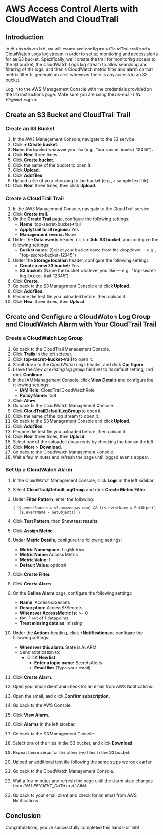 # AWS Access Control Alerts with CloudWatch and CloudTrail

## Introduction

In this hands-on lab, we will create and configure a CloudTrail trail and a CloudWatch Logs log stream in order to set up monitoring and access alerts for an S3 bucket. Specifically, we'll create the trail for monitoring access to the S3 bucket, the CloudWatch Logs log stream to allow searching and filtering of the logs, and then a CloudWatch metric filter and alarm on that metric filter to generate an alert whenever there is any access to an S3 bucket.

Log in to the AWS Management Console with the credentials provided on the lab instructions page. Make sure you are using the *us-east-1 (N. Virginia)* region.

## Create an S3 Bucket and CloudTrail Trail

### Create an S3 Bucket

1. In the AWS Management Console, navigate to the S3 service.
2. Click **+ Create bucket**.
3. Name the bucket whatever you like (e.g., "top-secret-bucket-12345").
4. Click **Next** three times.
5. Click **Create bucket**.
6. Click the name of the bucket to open it.
7. Click **Upload**.
8. Click **Add files**.
9. Upload a file of your choosing to the bucket (e.g., a sample text file).
10. Click **Next** three times, then click **Upload**.

### Create a CloudTrail Trail

1. In the AWS Management Console, navigate to the CloudTrail service.
2. Click **Create trail**.
3. On the **Create Trail** page, configure the following settings:
   - **Name:** top-secret-bucket-trail
   - **Apply trail to all regions:** Yes
   - **Management events:** None
4. Under the **Data events** header, click **+ Add S3 bucket**, and configure the following settings:
   - **Bucket name:** (Select your bucket name from the dropdown — e.g., "top-secret-bucket-12345")
5. Under the **Storage location** header, configure the following settings:
   - **Create a new S3 bucket:** Yes
   - **S3 bucket:** (Name the bucket whatever you like — e.g., "top-secret-log-bucket-trail-12345")
6. Click **Create**.
7. Go back to the S3 Management Console and click **Upload**.
8. Click **Add files**.
9. Rename the test file you uploaded before, then upload it.
10. Click **Next** three times, then **Upload**.

## Create and Configure a CloudWatch Log Group and CloudWatch Alarm with Your CloudTrail Trail

### Create a CloudWatch Log Group

1. Go back to the CloudTrail Management Console.
2. Click **Trails** in the left sidebar.
3. Click **top-secret-bucket-trail** to open it.
4. Scroll down to the *CloudWatch Logs* header, and click **Configure**.
5. Leave the *New or existing log group* field set to its default setting, and click **Continue**.
6. In the IAM Management Console, click **View Details** and configure the following settings:
   - **IAM Role:** CloudTrailCloudWatchRole
   - **Policy Name:** root
7. Click **Allow**.
8. Go back to the CloudWatch Management Console.
9. Click **CloudTrailDefaultLogGroup** to open it.
10. Click the name of the log stream to open it.
11. Go back to the S3 Management Console and click **Upload**.
12. Click **Add files**.
13. Rename the test file you uploaded before, then upload it.
14. Click **Next** three times, then **Upload**.
15. Select one of the uploaded documents by checking the box on the left.
16. Click **More** > **Download**.
17. Go back to the CloudWatch Management Console.
18. Wait a few minutes and refresh the page until logged events appear.

### Set Up a CloudWatch Alarm

1. In the CloudWatch Management Console, click **Logs** in the left sidebar.

2. Select **CloudTrail/DefaultLogGroup** and click **Create Metric Filter**.

3. Under **Filter Pattern**, enter the following:

   ```
   { ($.eventSource = s3.amazonaws.com) && (($.eventName = PutObject) || ($.eventName = GetObject)) }
   ```

4. Click **Test Pattern**, then **Show test results**.

5. Click **Assign Metric**.

6. Under **Metric Details**, configure the following settings:

   - **Metric Namespace:** LogMetrics
   - **Metric Name:** Access Metric
   - **Metric Value:** 1
   - **Default Value:** optional

7. Click **Create Filter**.

8. Click **Create Alarm**.

9. On the **Define Alarm** page, configure the following settings:

   - **Name:** AccessS3Secrets
   - **Description:** AccessS3Secrets
   - **Whenever AccessMetric is:** >= 0
   - **for:** 1 out of 1 datapoints
   - **Treat missing data as:** missing

10. Under the **Actions** heading, click **+Notification**and configure the following settings:

    - **Whenever this alarm:** State is ALARM
    - Send notification to:
      - ClicK **New list**.
        - **Enter a topic name:** SecretsAlerts
        - **Email list:** (Type your email)

11. Click **Create Alarm**.

12. Open your email client and check for an email from AWS Notifications.

13. Open the email, and click **Confirm subscription**.

14. Go back to the AWS Console.

15. Click **View Alarm**.

16. Click **Alarms** in the left sidebar.

17. Go back to the S3 Management Console.

18. Select one of the files in the S3 bucket, and click **Download**.

19. Repeat these steps for the other two files in the S3 bucket.

20. Upload an additional test file following the same steps we took earlier.

21. Go back to the CloudWatch Management Console.

22. Wait a few minutes and refresh the page until the alarm state changes from *INSUFFICIENT_DATA* to *ALARM*.

23. Go back to your email client and check for an email from AWS Notifications.

## Conclusion

Congratulations, you've successfully completed this hands-on lab!